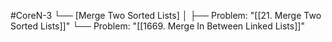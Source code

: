 #CoreN-3
└── [Merge Two Sorted Lists]
    │
    ├── Problem: "[[21. Merge Two Sorted Lists]]"
    └── Problem: "[[1669. Merge In Between Linked Lists]]"